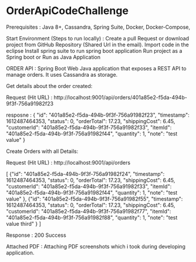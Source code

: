 # OrderApiCodeChallenge
Prerequisites :
Java 8+,
Cassandra,
Spring Suite,
Docker,
Docker-Compose,

Start Environment (Steps to run locally) :
Create a pull Request or download project from GitHub Repository (Shared Url in the email).
Import code in the eclipse
Install spring suite to run spring boot application
Run project as a Spring boot or Run as Java Application


ORDER API :
Spring Boot Web Java application that exposes a REST API to manage orders. It uses Cassandra as storage.

Get details about the order created:

Request (Hit URL) :
http://localhost:9001/api/orders/401a85e2-f5da-494b-9f3f-756a91982f23

resposne :
{
    "id": "401a85e2-f5da-494b-9f3f-756a91982f23",
    "timestamp": 1612487464353,
    "status": 0,
    "orderTotal": 17.23,
    "shippingCost": 6.45,
    "customerId": "401a85e2-f5da-494b-9f3f-756a91982f33",
    "itemId": "401a85e2-f5da-494b-9f3f-756a91982f44",
    "quantity": 1,
    "note": "test value"
}


Create Orders with all Details:

Request (Hit URL) :
http://localhost:9001/api/orders

[
    {"id": "401a85e2-f5da-494b-9f3f-756a91982f24",
"timestamp": 1612487464353,
"status": 0,
"orderTotal": 17.23,
"shippingCost": 6.45,
"customerId": "401a85e2-f5da-494b-9f3f-756a91982f33",
"itemId": "401a85e2-f5da-494b-9f3f-756a91982f44",
"quantity": 1,
"note": "test value"
    },
     {"id": "401a85e2-f5da-494b-9f3f-756a91982f55",
"timestamp": 1612487464353,
"status": 0,
"orderTotal": 17.23,
"shippingCost": 6.45,
"customerId": "401a85e2-f5da-494b-9f3f-756a91982f77",
"itemId": "401a85e2-f5da-494b-9f3f-756a91982f88",
"quantity": 1,
"note": "test value third"
    }
]

Response : 200 Success


Attached PDF :
Attaching PDF screenshots which i took during developing application.
